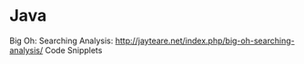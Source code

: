 # Java
Big Oh: Searching Analysis: http://jayteare.net/index.php/big-oh-searching-analysis/
Code Snipplets

